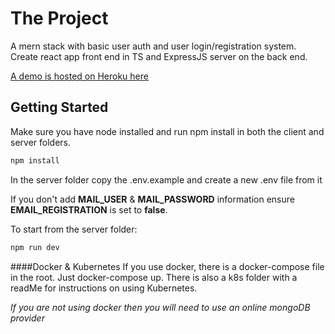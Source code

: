 # The Project

A mern stack with basic user auth and user login/registration system. Create react app front end in TS and ExpressJS server on the back end.

[A demo is hosted on Heroku here](https://frozen-ravine-16461.herokuapp.com/) 

## Getting Started

Make sure you have node installed and run npm install in both the client and server folders.

```javascript
npm install
```

In the server folder copy the .env.example and create a new .env file from it

If you don't add **MAIL_USER** & **MAIL_PASSWORD** information ensure **EMAIL_REGISTRATION** is set to **false**.

To start from the server folder:
```javascript
npm run dev
```

####Docker & Kubernetes
If you use docker, there is a docker-compose file in the root. Just docker-compose up. There is also a k8s folder with a readMe for instructions on using Kubernetes.

*If you are not using docker then you will need to use an online mongoDB provider*

